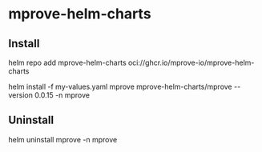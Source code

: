 # mprove-helm-charts

## Install

helm repo add mprove-helm-charts oci://ghcr.io/mprove-io/mprove-helm-charts

helm install -f my-values.yaml mprove mprove-helm-charts/mprove --version 0.0.15 -n mprove

## Uninstall

helm uninstall mprove -n mprove